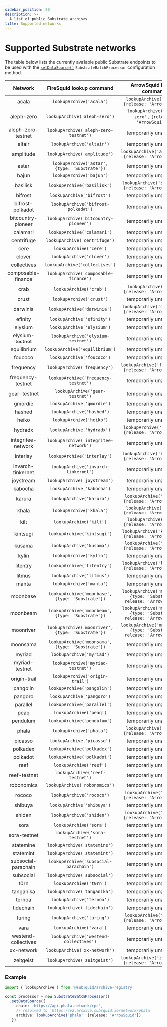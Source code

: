 ```yaml
---
sidebar_position: 20
description: >-
  A list of public Substrate archives
title: Supported networks
---
```


# Supported Substrate networks

The table below lists the currently available public Substrate endpoints to be used with the [`setDataSource()`](../setup/general/#set-data-source) `SubstrateBatchProcessor` configuration method.

| Network             | FireSquid lookup command                            | ArrowSquid lookup command                                                    |
|:-------------------:|:---------------------------------------------------:|:----------------------------------------------------------------------------:|
| acala               | `lookupArchive('acala')`                            | `lookupArchive('acala',` `{release: 'ArrowSquid'})`                          |
| aleph-zero          | `lookupArchive('aleph-zero')`                       | `lookupArchive('aleph-zero',` `{release: 'ArrowSquid'})`                     |
| aleph-zero-testnet  | `lookupArchive('aleph-zero-testnet')`               | temporarily unavailable                                                      |
| altair              | `lookupArchive('altair')`                           | temporarily unavailable                                                      |
| amplitude           | `lookupArchive('amplitude')`                        | `lookupArchive('amplitude',` `{release: 'ArrowSquid'})`                      |
| astar               | `lookupArchive('astar',` `{type: 'Substrate'})`     | temporarily unavailable                                                      |
| bajun               | `lookupArchive('bajun')`                            | temporarily unavailable                                                      |
| basilisk            | `lookupArchive('basilisk')`                         | `lookupArchive('basilisk',` `{release: 'ArrowSquid'})`                       |
| bifrost             | `lookupArchive('bifrost')`                          | temporarily unavailable                                                      |
| bifrost-polkadot    | `lookupArchive('bifrost-polkadot')`                 | temporarily unavailable                                                      |
| bitcountry-pioneer  | `lookupArchive('bitcountry-pioneer')`               | temporarily unavailable                                                      |
| calamari            | `lookupArchive('calamari')`                         | temporarily unavailable                                                      |
| centrifuge          | `lookupArchive('centrifuge')`                       | temporarily unavailable                                                      |
| cere                | `lookupArchive('cere')`                             | temporarily unavailable                                                      |
| clover              | `lookupArchive('clover')`                           | temporarily unavailable                                                      |
| collectives         | `lookupArchive('collectives')`                      | temporarily unavailable                                                      |
| composable-finance  | `lookupArchive('composable-finance')`               | temporarily unavailable                                                      |
| crab                | `lookupArchive('crab')`                             | `lookupArchive('crab',` `{release: 'ArrowSquid'})`                           |
| crust               | `lookupArchive('crust')`                            | temporarily unavailable                                                      |
| darwinia            | `lookupArchive('darwinia')`                         | `lookupArchive('darwinia',` `{release: 'ArrowSquid'})`                       |
| efinity             | `lookupArchive('efinity')`                          | temporarily unavailable                                                      |
| elysium             | `lookupArchive('elysium')`                          | temporarily unavailable                                                      |
| elysium-testnet     | `lookupArchive('elysium-testnet')`                  | temporarily unavailable                                                      |
| equilibrium         | `lookupArchive('equilibrium')`                      | temporarily unavailable                                                      |
| foucoco             | `lookupArchive('foucoco')`                          | temporarily unavailable                                                      |
| frequency           | `lookupArchive('frequency')`                        | `lookupArchive('frequency',` `{release: 'ArrowSquid'})`                      |
| frequency-testnet   | `lookupArchive('frequency-testnet')`                | temporarily unavailable                                                      |
| gear-testnet        | `lookupArchive('gear-testnet')`                     | temporarily unavailable                                                      |
| gmordie             | `lookupArchive('gmordie')`                          | temporarily unavailable                                                      |
| hashed              | `lookupArchive('hashed')`                           | temporarily unavailable                                                      |
| heiko               | `lookupArchive('heiko')`                            | temporarily unavailable                                                      |
| hydradx             | `lookupArchive('hydradx')`                          | `lookupArchive('hydradx',` `{release: 'ArrowSquid'})`                        |
| integritee-network  | `lookupArchive('integritee-network')`               | temporarily unavailable                                                      |
| interlay            | `lookupArchive('interlay')`                         | `lookupArchive('interlay',` `{release: 'ArrowSquid'})`                       |
| invarch-tinkernet   | `lookupArchive('invarch-tinkernet')`                | temporarily unavailable                                                      |
| joystream           | `lookupArchive('joystream')`                        | temporarily unavailable                                                      |
| kabocha             | `lookupArchive('kabocha')`                          | temporarily unavailable                                                      |
| karura              | `lookupArchive('karura')`                           | `lookupArchive('karura',` `{release: 'ArrowSquid'})`                         |
| khala               | `lookupArchive('khala')`                            | `lookupArchive('khala',` `{release: 'ArrowSquid'})`                          |
| kilt                | `lookupArchive('kilt')`                             | `lookupArchive('kilt',` `{release: 'ArrowSquid'})`                           |
| kintsugi            | `lookupArchive('kintsugi')`                         | `lookupArchive('kintsugi',` `{release: 'ArrowSquid'})`                       |
| kusama              | `lookupArchive('kusama')`                           | `lookupArchive('kusama',` `{release: 'ArrowSquid'})`                         |
| kylin               | `lookupArchive('kylin')`                            | temporarily unavailable                                                      |
| litentry            | `lookupArchive('litentry')`                         | `lookupArchive('litentry',` `{release: 'ArrowSquid'})`                       |
| litmus              | `lookupArchive('litmus')`                           | temporarily unavailable                                                      |
| manta               | `lookupArchive('manta')`                            | temporarily unavailable                                                      |
| moonbase            | `lookupArchive('moonbase',` `{type: 'Substrate'})`  | `lookupArchive('moonbase',` `{type: 'Substrate',` `release: 'ArrowSquid'})`  |
| moonbeam            | `lookupArchive('moonbeam',` `{type: 'Substrate'})`  | `lookupArchive('moonbeam',` `{type: 'Substrate',` `release: 'ArrowSquid'})`  |
| moonriver           | `lookupArchive('moonriver',` `{type: 'Substrate'})` | `lookupArchive('moonriver',` `{type: 'Substrate',` `release: 'ArrowSquid'})` |
| moonsama            | `lookupArchive('moonsama',` `{type: 'Substrate'})`  | temporarily unavailable                                                      |
| myriad              | `lookupArchive('myriad')`                           | temporarily unavailable                                                      |
| myriad-testnet      | `lookupArchive('myriad-testnet')`                   | temporarily unavailable                                                      |
| origin-trail        | `lookupArchive('origin-trail')`                     | temporarily unavailable                                                      |
| pangolin            | `lookupArchive('pangolin')`                         | temporarily unavailable                                                      |
| pangoro             | `lookupArchive('pangoro')`                          | temporarily unavailable                                                      |
| parallel            | `lookupArchive('parallel')`                         | temporarily unavailable                                                      |
| peaq                | `lookupArchive('peaq')`                             | temporarily unavailable                                                      |
| pendulum            | `lookupArchive('pendulum')`                         | temporarily unavailable                                                      |
| phala               | `lookupArchive('phala')`                            | `lookupArchive('phala',` `{release: 'ArrowSquid'})`                          |
| picasso             | `lookupArchive('picasso')`                          | temporarily unavailable                                                      |
| polkadex            | `lookupArchive('polkadex')`                         | temporarily unavailable                                                      |
| polkadot            | `lookupArchive('polkadot')`                         | temporarily unavailable                                                      |
| reef                | `lookupArchive('reef')`                             | temporarily unavailable                                                      |
| reef-testnet        | `lookupArchive('reef-testnet')`                     | temporarily unavailable                                                      |
| robonomics          | `lookupArchive('robonomics')`                       | temporarily unavailable                                                      |
| rococo              | `lookupArchive('rococo')`                           | `lookupArchive('rococo',` `{release: 'ArrowSquid'})`                         |
| shibuya             | `lookupArchive('shibuya')`                          | temporarily unavailable                                                      |
| shiden              | `lookupArchive('shiden')`                           | `lookupArchive('shiden',` `{release: 'ArrowSquid'})`                         |
| sora                | `lookupArchive('sora')`                             | temporarily unavailable                                                      |
| sora-testnet        | `lookupArchive('sora-testnet')`                     | temporarily unavailable                                                      |
| statemine           | `lookupArchive('statemine')`                        | temporarily unavailable                                                      |
| statemint           | `lookupArchive('statemint')`                        | temporarily unavailable                                                      |
| subsocial-parachain | `lookupArchive('subsocial-parachain')`              | temporarily unavailable                                                      |
| subsocial           | `lookupArchive('subsocial')`                        | temporarily unavailable                                                      |
| t0rn                | `lookupArchive('t0rn')`                             | temporarily unavailable                                                      |
| tanganika           | `lookupArchive('tanganika')`                        | temporarily unavailable                                                      |
| ternoa              | `lookupArchive('ternoa')`                           | temporarily unavailable                                                      |
| tidechain           | `lookupArchive('tidechain')`                        | temporarily unavailable                                                      |
| turing              | `lookupArchive('turing')`                           | `lookupArchive('turing',` `{release: 'ArrowSquid'})`                         |
| vara                | `lookupArchive('vara')`                             | temporarily unavailable                                                      |
| westend-collectives | `lookupArchive('westend-collectives')`              | temporarily unavailable                                                      |
| xx-network          | `lookupArchive('xx-network')`                       | temporarily unavailable                                                      |
| zeitgeist           | `lookupArchive('zeitgeist')`                        | `lookupArchive('zeitgeist',` `{release: 'ArrowSquid'})`                      |

### Example

```typescript
import { lookupArchive } from '@subsquid/archive-registry'

const processor = new SubstrateBatchProcessor()
  .setDataSource({
     chain: 'https://api.phala.network/rpc',
     // resolved to 'https://v2.archive.subsquid.io/network/phala'
     archive: lookupArchive('phala', {release: 'ArrowSquid'})
   })
```
